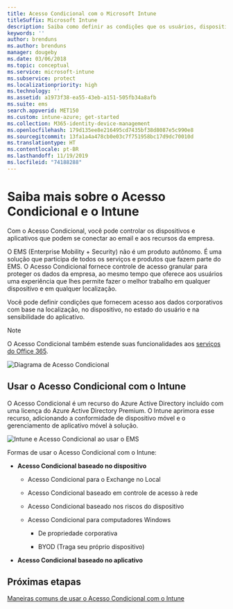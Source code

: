 ```yaml
---
title: Acesso Condicional com o Microsoft Intune
titleSuffix: Microsoft Intune
description: Saiba como definir as condições que os usuários, dispositivos e aplicativos devem atender para acessar os recursos da empresa no Microsoft Intune.
keywords: ''
author: brenduns
ms.author: brenduns
manager: dougeby
ms.date: 03/06/2018
ms.topic: conceptual
ms.service: microsoft-intune
ms.subservice: protect
ms.localizationpriority: high
ms.technology: ''
ms.assetid: a1973f38-ea55-43eb-a151-505fb34a8afb
ms.suite: ems
search.appverid: MET150
ms.custom: intune-azure; get-started
ms.collection: M365-identity-device-management
ms.openlocfilehash: 179d135ee8e216495cd7435bf38d8087e5c990e8
ms.sourcegitcommit: 13fa1a4a478cb0e03c7f751958bc17d9dc70010d
ms.translationtype: HT
ms.contentlocale: pt-BR
ms.lasthandoff: 11/19/2019
ms.locfileid: "74188288"
---
```

# <a name="learn-about-conditional-access-and-intune"></a>Saiba mais sobre o Acesso Condicional e o Intune

Com o Acesso Condicional, você pode controlar os dispositivos e aplicativos que podem se conectar ao email e aos recursos da empresa. 

O EMS (Enterprise Mobility + Security) não é um produto autônomo. É uma solução que participa de todos os serviços e produtos que fazem parte do EMS. O Acesso Condicional fornece controle de acesso granular para proteger os dados da empresa, ao mesmo tempo que oferece aos usuários uma experiência que lhes permite fazer o melhor trabalho em qualquer dispositivo e em qualquer localização.

Você pode definir condições que fornecem acesso aos dados corporativos com base na localização, no dispositivo, no estado do usuário e na sensibilidade do aplicativo.

> [!NOTE]
> O Acesso Condicional também estende suas funcionalidades aos [serviços do Office 365](https://docs.microsoft.com/office365/enterprise/office-365-client-support-conditional-access).

![Diagrama de Acesso Condicional](./media/conditional-access/ca-diagram-1.png)

## <a name="use-conditional-access-with-intune"></a>Usar o Acesso Condicional com o Intune

O Acesso Condicional é um recurso do Azure Active Directory incluído com uma licença do Azure Active Directory Premium. O Intune aprimora esse recurso, adicionando a conformidade de dispositivo móvel e o gerenciamento de aplicativo móvel à solução. 

![Intune e Acesso Condicional ao usar o EMS](./media/conditional-access/intune-with-ca-1.png)

Formas de usar o Acesso Condicional com o Intune:

- **Acesso Condicional baseado no dispositivo**

  - Acesso Condicional para o Exchange no Local

  - Acesso Condicional baseado em controle de acesso à rede

  - Acesso Condicional baseado nos riscos do dispositivo

  - Acesso Condicional para computadores Windows

    - De propriedade corporativa

    - BYOD (Traga seu próprio dispositivo)

- **Acesso Condicional baseado no aplicativo**

## <a name="next-steps"></a>Próximas etapas

[Maneiras comuns de usar o Acesso Condicional com o Intune](conditional-access-intune-common-ways-use.md)
